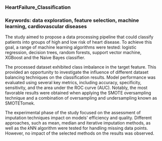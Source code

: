 ### HeartFailure_Classification

### Keywords: data exploration, feature selection, machine learning, cardiovascular diseases

The study aimed to propose a data processing pipeline that could classify patients into groups of high and low risk of heart disease. To achieve this goal, a range of machine learning algorithms were tested: logistic regression, decision trees, random forests, support vector machine, XGBoost and the Naive Bayes classifier.

The processed dataset exhibited class imbalance in the target feature. This provided an opportunity to investigate the influence of different dataset balancing techniques on the classification results. Model performance was evaluated using several key metrics, including accuracy, specificity, sensitivity, and the area under the ROC curve (AUC). Notably, the most favorable results were obtained when applying the SMOTE oversampling technique and a combination of oversampling and undersampling known as SMOTETomek.

The experimental phase of the study focused on the assessment of imputation techniques impact on models' efficiency and quality. Different approaches, such as mean, median and iterative imputation methods, as well as the $k$NN algorithm were tested for handling missing data points. However, no impact of the selected methods  on the results was observed.
